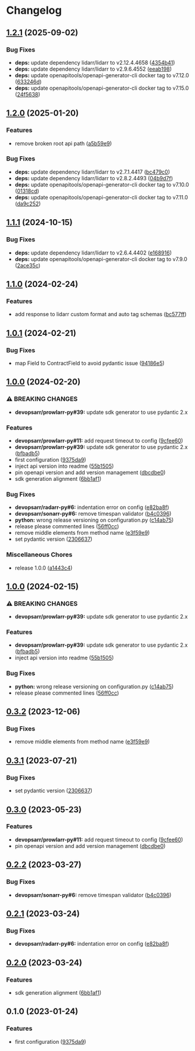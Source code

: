# Changelog

## [1.2.1](https://github.com/devopsarr/lidarr-py/compare/v1.2.0...v1.2.1) (2025-09-02)


### Bug Fixes

* **deps:** update dependency lidarr/lidarr to v2.12.4.4658 ([4354b41](https://github.com/devopsarr/lidarr-py/commit/4354b4194f6e9f17a911c6c3cc1edfa933d05109))
* **deps:** update dependency lidarr/lidarr to v2.9.6.4552 ([eeab198](https://github.com/devopsarr/lidarr-py/commit/eeab19805145438aa8ba1321e2d05005cb50b28b))
* **deps:** update openapitools/openapi-generator-cli docker tag to v7.12.0 ([633246d](https://github.com/devopsarr/lidarr-py/commit/633246d5f75de1a6ce57649116f269d448ebeeef))
* **deps:** update openapitools/openapi-generator-cli docker tag to v7.15.0 ([24f5638](https://github.com/devopsarr/lidarr-py/commit/24f56381d4eceaf32993ded6ab86a68e3d514fb8))

## [1.2.0](https://github.com/devopsarr/lidarr-py/compare/v1.1.1...v1.2.0) (2025-01-20)


### Features

* remove broken root api path ([a5b59e9](https://github.com/devopsarr/lidarr-py/commit/a5b59e9bad9afbf00cf468a345438365dfee4969))


### Bug Fixes

* **deps:** update dependency lidarr/lidarr to v2.7.1.4417 ([bc479c0](https://github.com/devopsarr/lidarr-py/commit/bc479c078e889e9d468ce2976d1a7b1ce98e4a28))
* **deps:** update dependency lidarr/lidarr to v2.8.2.4493 ([04b9d7f](https://github.com/devopsarr/lidarr-py/commit/04b9d7f95d457a2840857a3b47bb691330fe89d0))
* **deps:** update openapitools/openapi-generator-cli docker tag to v7.10.0 ([01318cd](https://github.com/devopsarr/lidarr-py/commit/01318cd3345556db5f85435ef595b2e6976c9d4d))
* **deps:** update openapitools/openapi-generator-cli docker tag to v7.11.0 ([da9c252](https://github.com/devopsarr/lidarr-py/commit/da9c2528612377752c3ab2de2c3ed4ed1379f49c))

## [1.1.1](https://github.com/devopsarr/lidarr-py/compare/v1.1.0...v1.1.1) (2024-10-15)


### Bug Fixes

* **deps:** update dependency lidarr/lidarr to v2.6.4.4402 ([e168916](https://github.com/devopsarr/lidarr-py/commit/e1689161274b803f7264b6721a42757f6908c1d7))
* **deps:** update openapitools/openapi-generator-cli docker tag to v7.9.0 ([2ace35c](https://github.com/devopsarr/lidarr-py/commit/2ace35ce5fdf4f1184e9c08820787b335b11c23a))

## [1.1.0](https://github.com/devopsarr/lidarr-py/compare/v1.0.1...v1.1.0) (2024-02-24)


### Features

* add response to lidarr custom format and auto tag schemas ([bc577ff](https://github.com/devopsarr/lidarr-py/commit/bc577ff69ce44baa909a62b6b7e3b07abbbc000d))

## [1.0.1](https://github.com/devopsarr/lidarr-py/compare/v1.0.0...v1.0.1) (2024-02-21)


### Bug Fixes

* map Field to ContractField to avoid pydantic issue ([94186e5](https://github.com/devopsarr/lidarr-py/commit/94186e5f6ff0ec3decc13a4114927dab78903d08))

## [1.0.0](https://github.com/devopsarr/lidarr-py/compare/v1.0.0...v1.0.0) (2024-02-20)


### ⚠ BREAKING CHANGES

* **devopsarr/prowlarr-py#39:** update sdk generator to use pydantic 2.x

### Features

* **devopsarr/prowlarr-py#11:** add request timeout to config ([9cfee60](https://github.com/devopsarr/lidarr-py/commit/9cfee60dd06d4d4c520f8db0c17014f1fc080a7c))
* **devopsarr/prowlarr-py#39:** update sdk generator to use pydantic 2.x ([bfbadb5](https://github.com/devopsarr/lidarr-py/commit/bfbadb533d4204a252f5cde0b6fdc3beb0ab3ce3))
* first configuration ([9375da9](https://github.com/devopsarr/lidarr-py/commit/9375da9628dd69968e34f4fa430f077805d0230a))
* inject api version into readme ([55b1505](https://github.com/devopsarr/lidarr-py/commit/55b150591f9b1a5a0f280f6df06d1f996054b717))
* pin openapi version and add version management ([dbcdbe0](https://github.com/devopsarr/lidarr-py/commit/dbcdbe05994b37bd288805d3e1653b02d3925cda))
* sdk generation alignment ([6bb1af1](https://github.com/devopsarr/lidarr-py/commit/6bb1af1589bb8cf625fca37d33b2a9ae62d98df2))


### Bug Fixes

* **devopsarr/radarr-py#6:** indentation error on config ([e82ba8f](https://github.com/devopsarr/lidarr-py/commit/e82ba8fe87c66e27aae261676747eb701ad6c851))
* **devopsarr/sonarr-py#6:** remove timespan validator ([b4c0396](https://github.com/devopsarr/lidarr-py/commit/b4c03962b24e2b10a233f2e0347631b64afaf208))
* **python:** wrong release versioning on configuration.py ([c14ab75](https://github.com/devopsarr/lidarr-py/commit/c14ab75033b6286cdc2d2add49ed5b36d40290ac))
* release please commented lines ([56ff0cc](https://github.com/devopsarr/lidarr-py/commit/56ff0cc5b7e2c54b7fa4b202d8924e7658134dad))
* remove middle elements from method name ([e3f59e9](https://github.com/devopsarr/lidarr-py/commit/e3f59e99d71c1b80980869036ef6ff9d0984f502))
* set pydantic version ([2306637](https://github.com/devopsarr/lidarr-py/commit/2306637b89faadfcdf666f20c932774d86cba7c5))


### Miscellaneous Chores

* release 1.0.0 ([a1443c4](https://github.com/devopsarr/lidarr-py/commit/a1443c4b1d7702f951775e2c1d0971734631d95d))

## [1.0.0](https://github.com/devopsarr/lidarr-py/compare/v0.3.2...v1.0.0) (2024-02-15)


### ⚠ BREAKING CHANGES

* **devopsarr/prowlarr-py#39:** update sdk generator to use pydantic 2.x

### Features

* **devopsarr/prowlarr-py#39:** update sdk generator to use pydantic 2.x ([bfbadb5](https://github.com/devopsarr/lidarr-py/commit/bfbadb533d4204a252f5cde0b6fdc3beb0ab3ce3))
* inject api version into readme ([55b1505](https://github.com/devopsarr/lidarr-py/commit/55b150591f9b1a5a0f280f6df06d1f996054b717))


### Bug Fixes

* **python:** wrong release versioning on configuration.py ([c14ab75](https://github.com/devopsarr/lidarr-py/commit/c14ab75033b6286cdc2d2add49ed5b36d40290ac))
* release please commented lines ([56ff0cc](https://github.com/devopsarr/lidarr-py/commit/56ff0cc5b7e2c54b7fa4b202d8924e7658134dad))

## [0.3.2](https://github.com/devopsarr/lidarr-py/compare/v0.3.1...v0.3.2) (2023-12-06)


### Bug Fixes

* remove middle elements from method name ([e3f59e9](https://github.com/devopsarr/lidarr-py/commit/e3f59e99d71c1b80980869036ef6ff9d0984f502))

## [0.3.1](https://github.com/devopsarr/lidarr-py/compare/v0.3.0...v0.3.1) (2023-07-21)


### Bug Fixes

* set pydantic version ([2306637](https://github.com/devopsarr/lidarr-py/commit/2306637b89faadfcdf666f20c932774d86cba7c5))

## [0.3.0](https://github.com/devopsarr/lidarr-py/compare/v0.2.2...v0.3.0) (2023-05-23)


### Features

* **devopsarr/prowlarr-py#11:** add request timeout to config ([9cfee60](https://github.com/devopsarr/lidarr-py/commit/9cfee60dd06d4d4c520f8db0c17014f1fc080a7c))
* pin openapi version and add version management ([dbcdbe0](https://github.com/devopsarr/lidarr-py/commit/dbcdbe05994b37bd288805d3e1653b02d3925cda))

## [0.2.2](https://github.com/devopsarr/lidarr-py/compare/v0.2.1...v0.2.2) (2023-03-27)


### Bug Fixes

* **devopsarr/sonarr-py#6:** remove timespan validator ([b4c0396](https://github.com/devopsarr/lidarr-py/commit/b4c03962b24e2b10a233f2e0347631b64afaf208))

## [0.2.1](https://github.com/devopsarr/lidarr-py/compare/v0.2.0...v0.2.1) (2023-03-24)


### Bug Fixes

* **devopsarr/radarr-py#6:** indentation error on config ([e82ba8f](https://github.com/devopsarr/lidarr-py/commit/e82ba8fe87c66e27aae261676747eb701ad6c851))

## [0.2.0](https://github.com/devopsarr/lidarr-py/compare/v0.1.0...v0.2.0) (2023-03-24)


### Features

* sdk generation alignment ([6bb1af1](https://github.com/devopsarr/lidarr-py/commit/6bb1af1589bb8cf625fca37d33b2a9ae62d98df2))

## 0.1.0 (2023-01-24)


### Features

* first configuration ([9375da9](https://github.com/devopsarr/lidarr-py/commit/9375da9628dd69968e34f4fa430f077805d0230a))
